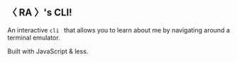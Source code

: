 ## 〈 RA 〉's CLI! 

An interactive `cli ` that allows you to learn about me by navigating around a terminal emulator.

Built with JavaScript & less.